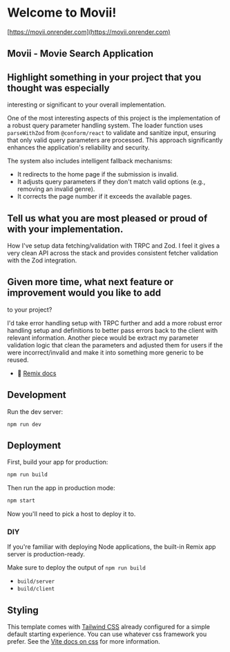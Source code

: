 # Welcome to Movii!

[https://movii.onrender.com](https://movii.onrender.com)

## Movii - Movie Search Application

## Highlight something in your project that you thought was especially

interesting or significant to your overall implementation.

One of the most interesting aspects of this project is the implementation of a robust query parameter handling system. The loader function uses `parseWithZod` from `@conform/react` to validate and sanitize input, ensuring that only valid query parameters are processed. This approach significantly enhances the application's reliability and security.

The system also includes intelligent fallback mechanisms:

- It redirects to the home page if the submission is invalid.
- It adjusts query parameters if they don't match valid options (e.g., removing an invalid genre).
- It corrects the page number if it exceeds the available pages.

## Tell us what you are most pleased or proud of with your implementation.

How I've setup data fetching/validation with TRPC and Zod. I feel it gives a very clean API across the stack and provides consistent fetcher validation with the Zod integration.

## Given more time, what next feature or improvement would you like to add

to your project?

I'd take error handling setup with TRPC further and add a more robust error handling setup and definitions to better pass errors back to the client with relevant information.
Another piece would be extract my parameter validation logic that clean the parameters and adjusted them for users if the were incorrect/invalid and make it into something more generic to be reused.

- 📖 [Remix docs](https://remix.run/docs)

## Development

Run the dev server:

```shellscript
npm run dev
```

## Deployment

First, build your app for production:

```sh
npm run build
```

Then run the app in production mode:

```sh
npm start
```

Now you'll need to pick a host to deploy it to.

### DIY

If you're familiar with deploying Node applications, the built-in Remix app server is production-ready.

Make sure to deploy the output of `npm run build`

- `build/server`
- `build/client`

## Styling

This template comes with [Tailwind CSS](https://tailwindcss.com/) already configured for a simple default starting experience. You can use whatever css framework you prefer. See the [Vite docs on css](https://vitejs.dev/guide/features.html#css) for more information.
